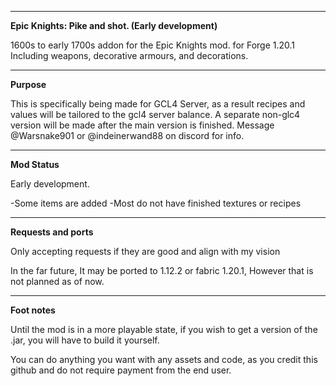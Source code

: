 ---------------------------------------------------------

 **Epic Knights: Pike and shot. (Early development)**

1600s to early 1700s addon for the Epic Knights mod. for Forge 1.20.1 
Including weapons, decorative armours, and decorations.

--------------------------------------------------------------------------------------

 **Purpose**   

This is specifically being made for GCL4 Server, as a result recipes and values will be tailored to the gcl4 server balance.
A separate non-glc4 version will be made after the main version is finished. Message @Warsnake901 or @indeinerwand88 on discord for info.

----------------------------------------------------------------------------

 **Mod Status**

Early development.

-Some items are added
-Most do not have finished textures or recipes

----------------------------------------------------------------------------

**Requests and ports** 

Only accepting requests if they are good and align with my vision

In the far future, It may be ported to 1.12.2 or fabric 1.20.1, However that is not planned as of now.

----------------------------------------------------------------------------

**Foot notes**

Until the mod is in a more playable state, if you wish to get a version of the .jar, you will have to build it yourself.

You can do anything you want with any assets and code, as you credit this github and do not require payment from the end user.
